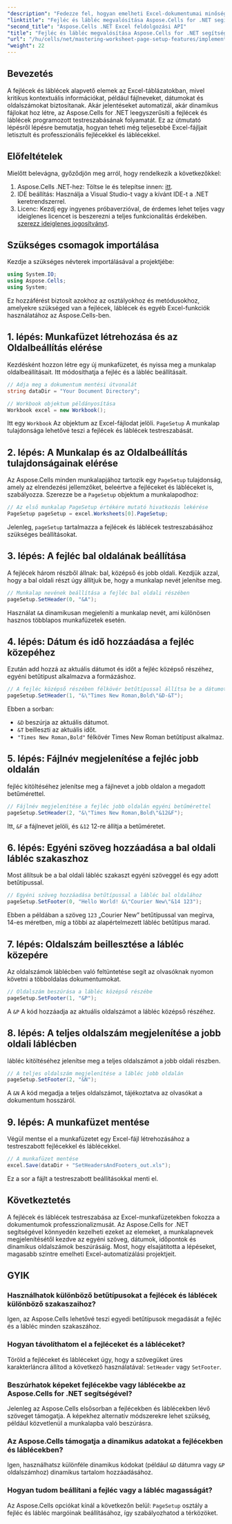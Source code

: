 ```yaml
---
"description": "Fedezze fel, hogyan emelheti Excel-dokumentumai minőségét a fejlécek és láblécek programozott testreszabásával az Aspose.Cells for .NET segítségével. Ez az átfogó útmutató végigvezeti Önt minden lépésen – a munkafüzet beállításától a munkalap nevének dinamikus beszúrásáig."
"linktitle": "Fejléc és lábléc megvalósítása Aspose.Cells for .NET segítségével"
"second_title": "Aspose.Cells .NET Excel feldolgozási API"
"title": "Fejléc és lábléc megvalósítása Aspose.Cells for .NET segítségével"
"url": "/hu/cells/net/mastering-worksheet-page-setup-features/implement-header-footer/"
"weight": 22
---
```


## Bevezetés

A fejlécek és láblécek alapvető elemek az Excel-táblázatokban, mivel kritikus kontextuális információkat, például fájlneveket, dátumokat és oldalszámokat biztosítanak. Akár jelentéseket automatizál, akár dinamikus fájlokat hoz létre, az Aspose.Cells for .NET leegyszerűsíti a fejlécek és láblécek programozott testreszabásának folyamatát. Ez az útmutató lépésről lépésre bemutatja, hogyan teheti még teljesebbé Excel-fájljait letisztult és professzionális fejlécekkel és láblécekkel.

## Előfeltételek

Mielőtt belevágna, győződjön meg arról, hogy rendelkezik a következőkkel:

1. Aspose.Cells .NET-hez: Töltse le és telepítse innen: [itt](https://releases.aspose.com/cells/net/).
2. IDE beállítás: Használja a Visual Studio-t vagy a kívánt IDE-t a .NET keretrendszerrel.
3. Licenc: Kezdj egy ingyenes próbaverzióval, de érdemes lehet teljes vagy ideiglenes licencet is beszerezni a teljes funkcionalitás érdekében. [szerezz ideiglenes jogosítványt](https://purchase.aspose.com/temporary-license/).

## Szükséges csomagok importálása

Kezdje a szükséges névterek importálásával a projektjébe:

```csharp
using System.IO;
using Aspose.Cells;
using System;
```

Ez hozzáférést biztosít azokhoz az osztályokhoz és metódusokhoz, amelyekre szükséged van a fejlécek, láblécek és egyéb Excel-funkciók használatához az Aspose.Cells-ben.

## 1. lépés: Munkafüzet létrehozása és az Oldalbeállítás elérése

Kezdésként hozzon létre egy új munkafüzetet, és nyissa meg a munkalap oldalbeállításait. Itt módosíthatja a fejléc és a lábléc beállításait.

```csharp
// Adja meg a dokumentum mentési útvonalát
string dataDir = "Your Document Directory";

// Workbook objektum példányosítása
Workbook excel = new Workbook();
```

Itt egy `Workbook` Az objektum az Excel-fájlodat jelöli. `PageSetup` A munkalap tulajdonsága lehetővé teszi a fejlécek és láblécek testreszabását.

## 2. lépés: A Munkalap és az Oldalbeállítás tulajdonságainak elérése

Az Aspose.Cells minden munkalapjához tartozik egy `PageSetup` tulajdonság, amely az elrendezési jellemzőket, beleértve a fejléceket és lábléceket is, szabályozza. Szerezze be a `PageSetup` objektum a munkalapodhoz:

```csharp
// Az első munkalap PageSetup értékére mutató hivatkozás lekérése
PageSetup pageSetup = excel.Worksheets[0].PageSetup;
```

Jelenleg, `pageSetup` tartalmazza a fejlécek és láblécek testreszabásához szükséges beállításokat.

## 3. lépés: A fejléc bal oldalának beállítása

A fejlécek három részből állnak: bal, középső és jobb oldali. Kezdjük azzal, hogy a bal oldali részt úgy állítjuk be, hogy a munkalap nevét jelenítse meg.

```csharp
// Munkalap nevének beállítása a fejléc bal oldali részében
pageSetup.SetHeader(0, "&A");
```

Használat `&A` dinamikusan megjeleníti a munkalap nevét, ami különösen hasznos többlapos munkafüzetek esetén.

## 4. lépés: Dátum és idő hozzáadása a fejléc közepéhez

Ezután add hozzá az aktuális dátumot és időt a fejléc középső részéhez, egyéni betűtípust alkalmazva a formázáshoz.

```csharp
// A fejléc középső részében félkövér betűtípussal állítsa be a dátumot és az időt
pageSetup.SetHeader(1, "&\"Times New Roman,Bold\"&D-&T");
```

Ebben a sorban:
- `&D` beszúrja az aktuális dátumot.
- `&T` beilleszti az aktuális időt.
- `"Times New Roman,Bold"` félkövér Times New Roman betűtípust alkalmaz.

## 5. lépés: Fájlnév megjelenítése a fejléc jobb oldalán

fejléc kitöltéséhez jelenítse meg a fájlnevet a jobb oldalon a megadott betűmérettel.

```csharp
// Fájlnév megjelenítése a fejléc jobb oldalán egyéni betűmérettel
pageSetup.SetHeader(2, "&\"Times New Roman,Bold\"&12&F");
```

Itt, `&F` a fájlnevet jelöli, és `&12` 12-re állítja a betűméretet.

## 6. lépés: Egyéni szöveg hozzáadása a bal oldali lábléc szakaszhoz

Most állítsuk be a bal oldali lábléc szakaszt egyéni szöveggel és egy adott betűtípussal.

```csharp
// Egyéni szöveg hozzáadása betűtípussal a lábléc bal oldalához
pageSetup.SetFooter(0, "Hello World! &\"Courier New\"&14 123");
```

Ebben a példában a szöveg `123` „Courier New” betűtípussal van megírva, 14-es méretben, míg a többi az alapértelmezett lábléc betűtípus marad.

## 7. lépés: Oldalszám beillesztése a lábléc közepére

Az oldalszámok láblécben való feltüntetése segít az olvasóknak nyomon követni a többoldalas dokumentumokat.

```csharp
// Oldalszám beszúrása a lábléc középső részébe
pageSetup.SetFooter(1, "&P");
```

A `&P` A kód hozzáadja az aktuális oldalszámot a lábléc középső részéhez.

## 8. lépés: A teljes oldalszám megjelenítése a jobb oldali láblécben

lábléc kitöltéséhez jelenítse meg a teljes oldalszámot a jobb oldali részben.

```csharp
// A teljes oldalszám megjelenítése a lábléc jobb oldalán
pageSetup.SetFooter(2, "&N");
```

A `&N` A kód megadja a teljes oldalszámot, tájékoztatva az olvasókat a dokumentum hosszáról.

## 9. lépés: A munkafüzet mentése

Végül mentse el a munkafüzetet egy Excel-fájl létrehozásához a testreszabott fejlécekkel és láblécekkel.

```csharp
// A munkafüzet mentése
excel.Save(dataDir + "SetHeadersAndFooters_out.xls");
```

Ez a sor a fájlt a testreszabott beállításokkal menti el.

## Következtetés

A fejlécek és láblécek testreszabása az Excel-munkafüzetekben fokozza a dokumentumok professzionalizmusát. Az Aspose.Cells for .NET segítségével könnyedén kezelheti ezeket az elemeket, a munkalapnevek megjelenítésétől kezdve az egyéni szöveg, dátumok, időpontok és dinamikus oldalszámok beszúrásáig. Most, hogy elsajátította a lépéseket, magasabb szintre emelheti Excel-automatizálási projektjeit.

## GYIK

### Használhatok különböző betűtípusokat a fejlécek és láblécek különböző szakaszaihoz?
Igen, az Aspose.Cells lehetővé teszi egyedi betűtípusok megadását a fejléc és a lábléc minden szakaszához.

### Hogyan távolíthatom el a fejléceket és a lábléceket?
Töröld a fejléceket és lábléceket úgy, hogy a szövegüket üres karakterláncra állítod a következő használatával: `SetHeader` vagy `SetFooter`.

### Beszúrhatok képeket fejlécekbe vagy láblécekbe az Aspose.Cells for .NET segítségével?
Jelenleg az Aspose.Cells elsősorban a fejlécekben és láblécekben lévő szöveget támogatja. A képekhez alternatív módszerekre lehet szükség, például közvetlenül a munkalapba való beszúrásra.

### Az Aspose.Cells támogatja a dinamikus adatokat a fejlécekben és láblécekben?  
Igen, használhatsz különféle dinamikus kódokat (például `&D` dátumra vagy `&P` oldalszámhoz) dinamikus tartalom hozzáadásához.

### Hogyan tudom beállítani a fejléc vagy a lábléc magasságát?  
Az Aspose.Cells opciókat kínál a következőn belül: `PageSetup` osztály a fejléc és lábléc margóinak beállításához, így szabályozhatod a térközöket.